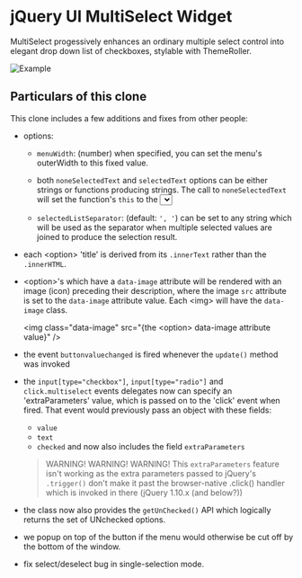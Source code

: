 # jQuery UI MultiSelect Widget

MultiSelect progessively enhances an ordinary multiple select control into elegant drop down list of checkboxes, stylable with ThemeRoller.

![Example](http://www.erichynds.com/examples/jquery-multiselect/screenshot-widget.gif)

## Particulars of this clone

This clone includes a few additions and fixes from other people:

- options:

  + `menuWidth`: (number) when specified, you can set the menu's outerWidth to this fixed value.

  + both `noneSelectedText` and `selectedText` options can be either strings or functions producing strings.
    The call to `noneSelectedText` will set the function's `this` to the <select> element.
    The call to `selectedText` will do likewise and pass these parameters as function arguments: numChecked, numTotal, checkedItems

  + `selectedListSeparator`: (default: `', '`) can be set to any string which will be used as the separator when multiple selected values are joined to produce the selection result.

- each &lt;option> 'title' is derived from its `.innerText` rather than the `.innerHTML`.

- &lt;option>'s which have a `data-image` attribute will be rendered with an image (icon) preceding their description, where the image `src` attribute is set to the `data-image` attribute value. Each &lt;img> will have the `data-image` class.

    &lt;img class="data-image" src="{the &lt;option> data-image attribute value}" />

- the event `buttonvaluechanged` is fired whenever the `update()` method was invoked

- the `input[type="checkbox"]`, `input[type="radio"]` and `click.multiselect` events delegates now can specify an 'extraParameters' value, which is passed on to the 'click' event when fired.
  That event would previously pass an object with these fields:
  + `value`
  + `text`
  + `checked`
  and now also includes the field `extraParameters`

  > WARNING! WARNING! WARNING!
  > This `extraParameters` feature isn't working as the extra parameters passed to jQuery's `.trigger()` don't make it past the browser-native .click() handler which is invoked in there (jQuery 1.10.x (and below?))

- the class now also provides the `getUnChecked()` API which logically returns the set of UNchecked options.

- we popup on top of the button if the menu would otherwise be cut off by the bottom of the window.

- fix select/deselect bug in single-selection mode.
